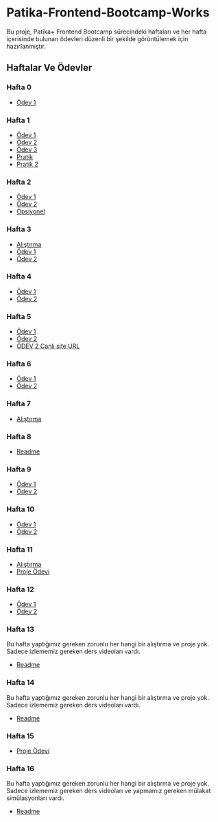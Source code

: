 # Patika-Frontend-Bootcamp-Works
Bu proje, Patika+ Frontend Bootcamp sürecindeki haftaları ve her hafta içerisinde bulunan ödevleri düzenli bir şekilde görüntülemek için hazırlanmıştır.

## Haftalar Ve Ödevler

### Hafta 0
- [Ödev 1](/Week0/index.html)

### Hafta 1

- [Ödev 1](/Week1/Ödev%201%20-%20Ilk%20Web%20Sayfamızı%20Olusturmak/Ödev%201%20-%20Ilk%20Web%20Sayfamızı%20Olusturmak.html)
- [Ödev 2](/week1/Pratik-2-Form%20Elemanlari%20Kullanimi/Form%20Elemanlari%20Kullanimi(input,select,textarea%20vb.).html)
- [Ödev 3](/week1/Ödev%203%20-%20Rehber%20Web%20Sitesi%20Olusturma/1-Ana-sayfa-index.html)
- [Pratik](/week1/Pratik-1-Tablolarla%20Calismak/sinif_tablosu.html)
- [Pratik 2](/week1/Pratik-2-Form%20Elemanlari%20Kullanimi/Form%20Elemanlari%20Kullanimi(input,select,textarea%20vb.).html)

### Hafta 2

- [Ödev 1](/week2/Ödev%201%20-%20Blog%20Sitesi%20Tasarlama/index.html)
- [Ödev 2](/week2/Ödev-2-Tribute-Website/Tribute-Website.html)
- [Opsiyonel](/week2/Opsiyonel-Ödev-Kayıt%20Formu/Kayit-Formu.html)

### Hafta 3

- [Alıştırma](/week3/Alıştırma-MediumClone/index.html)
- [Ödev 1](/week3/Ödev-1-Bootstrap-ile-yaptığımız-siteyi-geliştirelim/index.html)
- [Ödev 2](/week3/Ödev-2-InstagramClone/index.html)

### Hafta 4

- [Ödev 1](/week4/Ödev-1-TailwindCSS-LandingPage/Ödev1-TailwindCSS%20-LandingPage.html)
- [Ödev 2](/week4/Ödev-2-TailwindCSS-ReviewPage/Ödev-2-TailwindCSS-ReviewPage.html)

### Hafta 5

- [Ödev 1](/week5/Ödev-1-Javascript-Saat-Ve-Karşılama/index.html)
- [Ödev 2](/week5/Ödev-2-Javascript-Drum-Kit/index.html)
- [ÖDEV 2 Canlı site URL ](https://amuratakturk.github.io/Patika-Frontend-Bootcamp-Works/)
  
### Hafta 6

- [Ödev 1](/week6/Ödev-1-JS-ile-to-do-list/index.html)
- [Ödev 2](/week6/Ödev-2-Asian-Kitchens-Menu/index.html)


### Hafta 7

- [Alıştırma](/week7/Responsive-Web-Projesi/index.html)

### Hafta 8

- [Readme](/week8/Readme.md)
  
### Hafta 9

- [Ödev 1](/week9/Ödev-1-Reactive/sport-center/)
- [Ödev 2](/week9/Ödev-2-Dice%20Game/)

### Hafta 10

- [Ödev 1](/week10/Ödev-1/Spend%20Bill%20Gates'%20Money/)
- [Ödev 2](/week10/Ödev-2/NoteApp/)

### Hafta 11

- [Alıştırma](/week11/Örnek-Proje-Adam-Asmaca/adam-asmaca/)
- [Proje Ödevi](/week11/Question-App/Readme.md)

### Hafta 12

- [Ödev 1](/week12/Ödev-1/TodoApp/)
- [Ödev 2](/week12/Ödev-2/StarWars/)

### Hafta 13

Bu hafta yaptığımız gereken zorunlu her hangi bir alıştırma ve proje yok. Sadece izlememiz gereken ders videoları vardı. 
- [Readme](/week13/readme.md)

### Hafta 14

Bu hafta yaptığımız gereken zorunlu her hangi bir alıştırma ve proje yok. Sadece izlememiz gereken ders videoları vardı. 
- [Readme](/week14/readme.md)

### Hafta 15

- [Proje Ödevi](/week15/LibraryApp/Readme.md)

### Hafta 16

Bu hafta yaptığımız gereken zorunlu her hangi bir alıştırma ve proje yok. Sadece izlememiz gereken ders videoları ve yapmamız gereken mülakat simülasyonları vardı.
- [Readme](/week16/readme.md)







